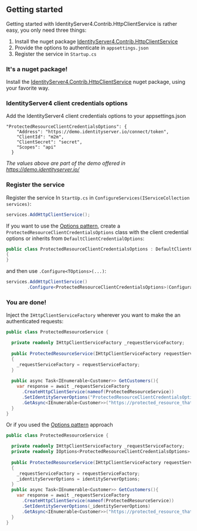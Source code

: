 ## Getting started
Getting started with IdentityServer4.Contrib.HttpClientService is rather easy, you only need three things:
1. Install the nuget package [IdentityServer4.Contrib.HttpClientService](https://www.nuget.org/packages/IdentityServer4.Contrib.HttpClientService)
2. Provide the options to authenticate in `appsettings.json`
3. Register the service in `Startup.cs`


### It's a nuget package!
Install the [IdentityServer4.Contrib.HttpClientService](https://www.nuget.org/packages/IdentityServer4.Contrib.HttpClientService) nuget package, using your favorite way.

### IdentityServer4 client credentials options
Add the IdentityServer4 client credentials options to your appsettings.json 
```
"ProtectedResourceClientCredentialsOptions": {
    "Address": "https://demo.identityserver.io/connect/token",
    "ClientId": "m2m",
    "ClientSecret": "secret",
    "Scopes": "api"
  }
```
*The values above are part of the demo offered in https://demo.identityserver.io/*

### Register the service 
Register the service In `StartUp.cs` in `ConfigureServices(IServiceCollection services)`:
```csharp
services.AddHttpClientService();
```
If you want to use the [Options pattern](https://docs.microsoft.com/en-us/aspnet/core/fundamentals/configuration/options), create a `ProtectedResourceClientCredentialsOptions` class with the client credential options or inherits from `DefaultClientCredentialOptions`:
```csharp
public class ProtectedResourceClientCredentialsOptions : DefaultClientCredentialOptions
{
}
```
and then use `.Configure<TOptions>(...)`:
```csharp
services.AddHttpClientService()
        .Configure<ProtectedResourceClientCredentialsOptions>(Configuration.GetSection(nameof(ProtectedResourceClientCredentialsOptions)));
```   

### You are done!
Inject the `IHttpClientServiceFactory` wherever you want to make the an authenticated requests:
```csharp
public class ProtectedResourceService {

  private readonly IHttpClientServiceFactory _requestServiceFactory;
  
  public ProtectedResourceService(IHttpClientServiceFactory requestServiceFactory)
  {
    _requestServiceFactory = requestServiceFactory;
  }  
  
  public async Task<IEnumerable<Customer>> GetCustomers(){
    var response = await _requestServiceFactory
      .CreateHttpClientService(nameof(ProtectedResourceService))
      .SetIdentityServerOptions("ProtectedResourceClientCredentialsOptions")
      .GetAsync<IEnumerable<Customer>>("https://protected_resource_that_returns_customers_in_json"); 
  }
}
```
Or if you used the [Options pattern](https://docs.microsoft.com/en-us/aspnet/core/fundamentals/configuration/options) approach
```csharp
public class ProtectedResourceService {

  private readonly IHttpClientServiceFactory _requestServiceFactory;
  private readonly IOptions<ProtectedResourceClientCredentialsOptions> _identityServerOptions;
  
  public ProtectedResourceService(IHttpClientServiceFactory requestServiceFactory, IOptions<ProtectedResourceClientCredentialsOptions> identityServerOptions)
  {
    _requestServiceFactory = requestServiceFactory;
    _identityServerOptions = identityServerOptions;
  }  
  public async Task<IEnumerable<Customer>> GetCustomers(){
    var response = await _requestServiceFactory
      .CreateHttpClientService(nameof(ProtectedResourceService))
      .SetIdentityServerOptions(_identityServerOptions)
      .GetAsync<IEnumerable<Customer>>("https://protected_resource_that_returns_customers_in_json"); 
  }
}
```